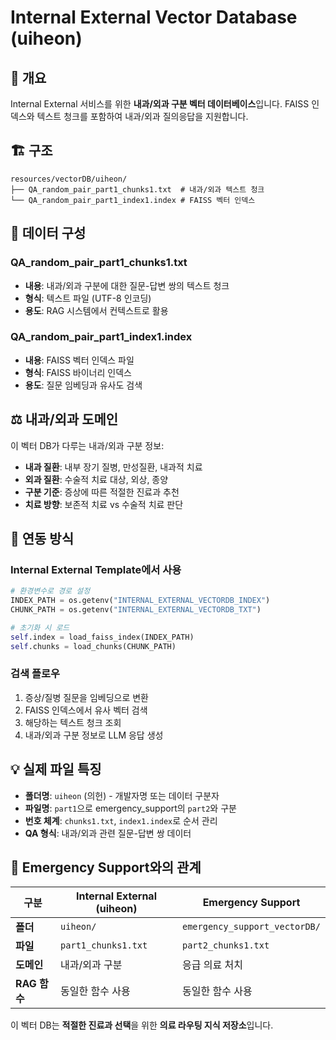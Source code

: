 # Internal External Vector Database (uiheon)

## 📌 개요
Internal External 서비스를 위한 **내과/외과 구분 벡터 데이터베이스**입니다. FAISS 인덱스와 텍스트 청크를 포함하여 내과/외과 질의응답을 지원합니다.

## 🏗️ 구조
```
resources/vectorDB/uiheon/
├── QA_random_pair_part1_chunks1.txt  # 내과/외과 텍스트 청크
└── QA_random_pair_part1_index1.index # FAISS 벡터 인덱스
```

## 📄 데이터 구성

### QA_random_pair_part1_chunks1.txt
- **내용**: 내과/외과 구분에 대한 질문-답변 쌍의 텍스트 청크
- **형식**: 텍스트 파일 (UTF-8 인코딩)
- **용도**: RAG 시스템에서 컨텍스트로 활용

### QA_random_pair_part1_index1.index
- **내용**: FAISS 벡터 인덱스 파일
- **형식**: FAISS 바이너리 인덱스
- **용도**: 질문 임베딩과 유사도 검색

## ⚖️ 내과/외과 도메인

이 벡터 DB가 다루는 내과/외과 구분 정보:
- **내과 질환**: 내부 장기 질병, 만성질환, 내과적 치료
- **외과 질환**: 수술적 치료 대상, 외상, 종양
- **구분 기준**: 증상에 따른 적절한 진료과 추천
- **치료 방향**: 보존적 치료 vs 수술적 치료 판단

## 🔗 연동 방식

### Internal External Template에서 사용
```python
# 환경변수로 경로 설정
INDEX_PATH = os.getenv("INTERNAL_EXTERNAL_VECTORDB_INDEX")
CHUNK_PATH = os.getenv("INTERNAL_EXTERNAL_VECTORDB_TXT")

# 초기화 시 로드
self.index = load_faiss_index(INDEX_PATH)
self.chunks = load_chunks(CHUNK_PATH)
```

### 검색 플로우
1. 증상/질병 질문을 임베딩으로 변환
2. FAISS 인덱스에서 유사 벡터 검색
3. 해당하는 텍스트 청크 조회
4. 내과/외과 구분 정보로 LLM 응답 생성

## 💡 실제 파일 특징

- **폴더명**: `uiheon` (의헌) - 개발자명 또는 데이터 구분자
- **파일명**: `part1`으로 emergency_support의 `part2`와 구분
- **번호 체계**: `chunks1.txt`, `index1.index`로 순서 관리
- **QA 형식**: 내과/외과 관련 질문-답변 쌍 데이터

## 🔄 Emergency Support와의 관계

| 구분 | Internal External (uiheon) | Emergency Support |
|------|---------------------------|-------------------|
| **폴더** | `uiheon/` | `emergency_support_vectorDB/` |
| **파일** | `part1_chunks1.txt` | `part2_chunks1.txt` |
| **도메인** | 내과/외과 구분 | 응급 의료 처치 |
| **RAG 함수** | 동일한 함수 사용 | 동일한 함수 사용 |

이 벡터 DB는 **적절한 진료과 선택**을 위한 **의료 라우팅 지식 저장소**입니다.
